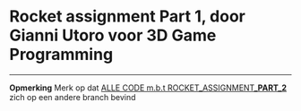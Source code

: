 <h1> Rocket assignment Part 1, door Gianni Utoro voor 3D Game Programming </h1>
<hr />
<b>Opmerking</b> Merk op dat <u> ALLE CODE m.b.t ROCKET_ASSIGNMENT_<b>PART_2</b> </U> zich op een andere branch bevind
